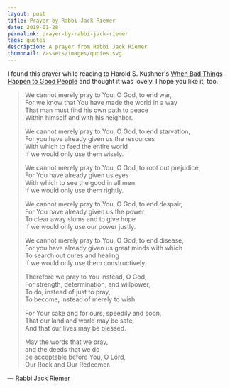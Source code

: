 ```yaml
---
layout: post
title: Prayer by Rabbi Jack Riemer
date: 2019-01-28
permalink: prayer-by-rabbi-jack-riemer
tags: quotes
description: A prayer from Rabbi Jack Riemer
thumbnail: /assets/images/quotes.svg
---
```


I found this prayer while reading to Harold S. Kushner's [When Bad Things Happen to Good People](https://smile.amazon.com/When-Things-Happen-Good-People/dp/1400034728/) and thought it was lovely. I hope you like it, too.

> We cannot merely pray to You, O God, to end war,  
> For we know that You have made the world in a way  
> That man must find his own path to peace  
> Within himself and with his neighbor.
>
> We cannot merely pray to You, O God, to end starvation,  
> For you have already given us the resources  
> With which to feed the entire world  
> If we would only use them wisely.
>
> We cannot merely pray to You, O God, to root out prejudice,  
> For You have already given us eyes  
> With which to see the good in all men  
> If we would only use them rightly.
>
> We cannot merely pray to You, O God, to end despair,  
> For You have already given us the power  
> To clear away slums and to give hope  
> If we would only use our power justly.
>
> We cannot merely pray to You, O God, to end disease,  
> For you have already given us great minds with which  
> To search out cures and healing  
> If we would only use them constructively.
>
> Therefore we pray to You instead, O God,  
> For strength, determination, and willpower,  
> To do, instead of just to pray,  
> To become, instead of merely to wish.
>
> For Your sake and for ours, speedily and soon,  
> That our land and world may be safe,  
> And that our lives may be blessed.
>
> May the words that we pray,  
> and the deeds that we do  
> be acceptable before You, O Lord,  
> Our Rock and Our Redeemer.

&mdash; Rabbi Jack Riemer
